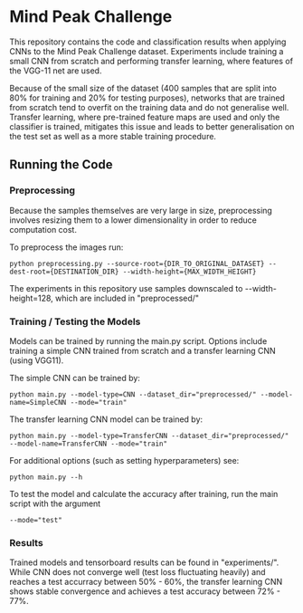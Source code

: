 # Mind Peak Challenge
This repository contains the code and classification results when applying CNNs to the Mind Peak Challenge dataset. Experiments include training a small CNN from scratch and performing transfer learning, where features of the VGG-11 net are used.

Because of the small size of the dataset (400 samples that are split into 80% for training and 20% for testing purposes), networks that are trained from scratch tend to overfit on the training data and do not generalise well. Transfer learning, where pre-trained feature maps are used and only the classifier is trained, mitigates this issue and leads to better generalisation on the test set as well as a more stable training procedure.

## Running the Code

### Preprocessing

Because the samples themselves are very large in size, preprocessing involves resizing them to a lower dimensionality in order to reduce computation cost.

To preprocess the images run:
```
python preprocessing.py --source-root={DIR_TO_ORIGINAL_DATASET} --dest-root={DESTINATION_DIR} --width-height={MAX_WIDTH_HEIGHT}
```
The experiments in this repository use samples downscaled to --width-height=128, which are included in "preprocessed/"

### Training / Testing the Models

Models can be trained by running the main.py script. Options include training a simple CNN trained from scratch and a transfer learning CNN (using VGG11).

The simple CNN can be trained by:
```
python main.py --model-type=CNN --dataset_dir="preprocessed/" --model-name=SimpleCNN --mode="train"
```

The transfer learning CNN model can be trained by:
```
python main.py --model-type=TransferCNN --dataset_dir="preprocessed/" --model-name=TransferCNN --mode="train"
```

For additional options (such as setting hyperparameters) see:
```
python main.py --h
```

To test the model and calculate the accuracy after training, run the main script with the argument
```
--mode="test"
```

### Results

Trained models and tensorboard results can be found in "experiments/". While CNN does not converge well (test loss fluctuating heavily) and reaches a test accurracy between 50% - 60%, the transfer learning CNN shows stable convergence and achieves a test accuracy between 72% - 77%. 
